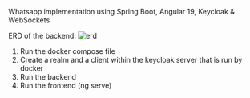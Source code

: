 Whatsapp implementation using Spring Boot, Angular 19, Keycloak & WebSockets

ERD of the backend:
![erd](https://github.com/user-attachments/assets/030bf4a6-ae3f-4cd2-82a7-3f8e6f937300)

1) Run the docker compose file
2) Create a realm and a client within the keycloak server that is run by docker
3) Run the backend
4) Run the frontend (ng serve)
